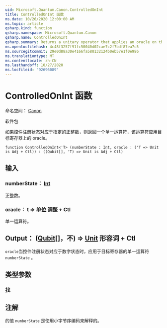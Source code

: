 ```yaml
---
uid: Microsoft.Quantum.Canon.ControlledOnInt
title: ControlledOnInt 函数
ms.date: 10/26/2020 12:00:00 AM
ms.topic: article
qsharp.kind: function
qsharp.namespace: Microsoft.Quantum.Canon
qsharp.name: ControlledOnInt
qsharp.summary: Returns a unitary operator that applies an oracle on the target register if the control register state corresponds to a specified positive integer.
ms.openlocfilehash: 4c48f3257f91fc50040d02cae7c2f7bdf87ea7c5
ms.sourcegitcommit: 29e0d88a30e4166fa580132124b0eb57e1f0e986
ms.translationtype: MT
ms.contentlocale: zh-CN
ms.lasthandoff: 10/27/2020
ms.locfileid: "92696089"
---
```

# <a name="controlledonint-function"></a>ControlledOnInt 函数

命名空间： [Canon](xref:Microsoft.Quantum.Canon)

软件包 [](https://nuget.org/packages/)


如果控件注册状态对应于指定的正整数，则返回一个单一运算符，该运算符应用目标寄存器上的 oracle。

```qsharp
function ControlledOnInt<'T> (numberState : Int, oracle : ('T => Unit is Adj + Ctl)) : ((Qubit[], 'T) => Unit is Adj + Ctl)
```


## <a name="input"></a>输入

### <a name="numberstate--int"></a>numberState： [Int](xref:microsoft.quantum.lang-ref.int)

正整数。


### <a name="oracle--t--unit-adj--ctl"></a>oracle： t => [单位](xref:microsoft.quantum.lang-ref.unit) 调整 + Ctl

单一运算符。



## <a name="output--qubitt--unit-adj--ctl"></a>Output： ([Qubit](xref:microsoft.quantum.lang-ref.qubit)[]，不) => [Unit](xref:microsoft.quantum.lang-ref.unit) 形容词 + Ctl

`oracle`当控件注册状态对应于数字状态时，应用于目标寄存器的单一运算符 `numberState` 。

## <a name="type-parameters"></a>类型参数

### <a name="t"></a>找



## <a name="remarks"></a>注解

的值 `numberState` 是使用小字节序编码来解释的。